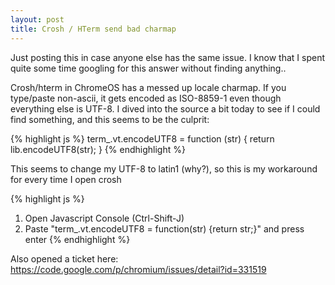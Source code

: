 ```yaml
---
layout: post
title: Crosh / HTerm send bad charmap
---
```


Just posting this in case anyone else has the same issue. I know that I spent
quite some time googling for this answer without finding anything..

Crosh/hterm in ChromeOS has a messed up locale charmap. If you type/paste
non-ascii, it gets encoded as ISO-8859-1 even though everything else is UTF-8.
I dived into the source a bit today to see if I could find something, and this
seems to be the culprit:

{% highlight js %}
term_.vt.encodeUTF8 = function (str) {
    return lib.encodeUTF8(str);
}
{% endhighlight %}

This seems to change my UTF-8 to latin1 (why?), so this is my workaround for
every time I open crosh

{% highlight js %}
1. Open Javascript Console (Ctrl-Shift-J)
2. Paste "term_.vt.encodeUTF8 = function(str) {return str;}" and press enter
{% endhighlight %}

Also opened a ticket here: https://code.google.com/p/chromium/issues/detail?id=331519
